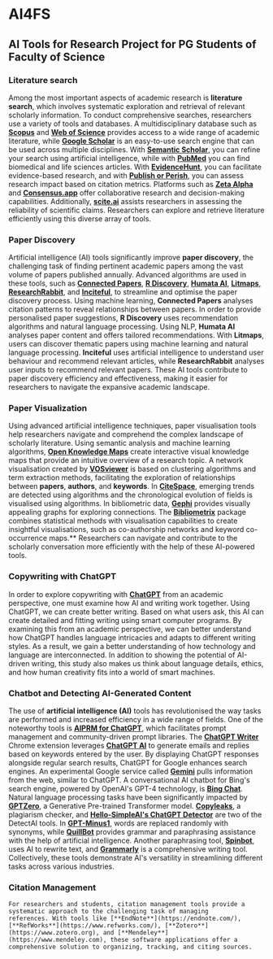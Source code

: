 # AI4FS
## AI Tools for Research Project for PG Students of Faculty of Science

### Literature search
Among the most important aspects of academic research is **literature search**, which involves systematic exploration and retrieval of relevant scholarly information. To conduct comprehensive searches, researchers use a variety of tools and databases. A multidisciplinary database such as **[Scopus](https://www.scopus.com/search/form.uri?display=basic#basic)** and [**Web of Science**](https://access.clarivate.com/login?app=wos&alternative=true&shibShireURL=https:%2F%2Fwww.webofknowledge.com%2F%3Fauth%3DShibboleth&shibReturnURL=https:%2F%2Fwww.webofknowledge.com%2F&roaming=true) provides access to a wide range of academic literature, while [**Google Scholar**](https://scholar.google.com/) is an easy-to-use search engine that can be used across multiple disciplines. With [**Semantic Scholar**](https://www.semanticscholar.org/), you can refine your search using artificial intelligence, while with [**PubMed**](https://pubmed.ncbi.nlm.nih.gov/) you can find biomedical and life sciences articles. With [**EvidenceHunt**](https://github.com/drMurtadha/SLR-FC/blob/main/materials/pubmed/evidence-hunt.md), you can facilitate evidence-based research, and with [**Publish or Perish**](https://harzing.com/resources/publish-or-perish), you can assess research impact based on citation metrics. Platforms such as [**Zeta Alpha**](https://search.zeta-alpha.com/) and [**Consensus.app**](https://consensus.app/) offer collaborative research and decision-making capabilities. Additionally, [**scite.ai**](https://scite.ai/) assists researchers in assessing the reliability of scientific claims. Researchers can explore and retrieve literature efficiently using this diverse array of tools.

### Paper Discovery
Artificial intelligence (AI) tools significantly improve **paper discovery**, the challenging task of finding pertinent academic papers among the vast volume of papers published annually. Advanced algorithms are used in these tools, such as [**Connected Papers**](https://www.connectedpapers.com/), [**R Discovery**](https://rdiscovery.com/), [**Humata AI**](https://www.humata.ai/), [**Litmaps**](https://litmaps.co/), [**ResearchRabbit**](https://www.researchrabbit.ai/), and [**Inciteful**](https://inciteful.com/), to streamline and optimise the paper discovery process. Using machine learning, **Connected Papers** analyses citation patterns to reveal relationships between papers. In order to provide personalised paper suggestions, **R Discovery** uses recommendation algorithms and natural language processing. Using NLP, **Humata AI** analyses paper content and offers tailored recommendations. With **Litmaps**, users can discover thematic papers using machine learning and natural language processing. **Inciteful** uses artificial intelligence to understand user behaviour and recommend relevant articles, while **ResearchRabbit** analyses user inputs to recommend relevant papers. These AI tools contribute to paper discovery efficiency and effectiveness, making it easier for researchers to navigate the expansive academic landscape.

### Paper Visualization
Using advanced artificial intelligence techniques, paper visualisation tools help researchers navigate and comprehend the complex landscape of scholarly literature. Using semantic analysis and machine learning algorithms, [**Open Knowledge Maps**](https://openknowledgemaps.org) create interactive visual knowledge maps that provide an intuitive overview of a research topic. A network visualisation created by [**VOSviewer**](https://www.vosviewer.com/) is based on clustering algorithms and term extraction methods, facilitating the exploration of relationships between **papers**, **authors**, and **keywords**. In 
[**CiteSpace**](http://cluster.cis.drexel.edu/~cchen/citespace/), emerging trends are detected using algorithms and the chronological evolution of fields is visualised using algorithms. In bibliometric data, [**Gephi**](https://gephi.org/) provides visually appealing graphs for exploring connections. The [**Bibliometrix**](https://bibliometrix.org/) package combines statistical methods with visualisation capabilities to create insightful visualisations, such as co-authorship networks and keyword co-occurrence maps.** Researchers can navigate and contribute to the scholarly conversation more efficiently with the help of these AI-powered tools.

### Copywriting with ChatGPT
In order to explore copywriting with [**ChatGPT**](https://chatgpt.com/) from an academic perspective, one must examine how AI and writing work together. Using ChatGPT, we can create better writing. Based on what users ask, this AI can create detailed and fitting writing using smart computer programs. By examining this from an academic perspective, we can better understand how ChatGPT handles language intricacies and adapts to different writing styles. As a result, we gain a better understanding of how technology and language are interconnected. In addition to showing the potential of AI-driven writing, this study also makes us think about language details, ethics, and how human creativity fits into a world of smart machines.

### Chatbot and Detecting AI-Generated Content
The use of **artificial intelligence (AI)** tools has revolutionised the way tasks are performed and increased efficiency in a wide range of fields. One of the noteworthy tools is [**AIPRM for ChatGPT**](https://www.aiprm.com), which facilitates prompt management and community-driven prompt libraries. The [**ChatGPT Writer**](https://chatgptwriter.ai/) Chrome extension leverages [**ChatGPT AI**](https://chatgpt.com/) to generate emails and replies based on keywords entered by the user. By displaying ChatGPT responses alongside regular search results, ChatGPT for Google enhances search engines. An experimental Google service called [**Gemini**](https://gemini.google.com/app) pulls information from the web, similar to ChatGPT. A conversational AI chatbot for Bing's search engine, powered by OpenAI's GPT-4 technology, is [**Bing Chat**](https://www.microsoft.com/en-us/edge/features/bing-chat). Natural language processing tasks have been significantly impacted by [**GPTZero**](https://gptzero.me), a Generative Pre-trained Transformer model. [**Copyleaks**](https://copyleaks.com/ai-content-detector), a plagiarism checker, and [**Hello-SimpleAI's ChatGPT Detector**](https://huggingface.co/spaces/Hello-SimpleAI/chatgpt-detector-qa) are two of the DetectAI tools. In [**GPT-Minus1**](https://www.gptminus1.com), words are replaced randomly with synonyms, while [**QuillBot**](https://quillbot.com) provides grammar and paraphrasing assistance with the help of artificial intelligence. Another paraphrasing tool, [**Spinbot**](https://spinbot.com), uses AI to rewrite text, and [**Grammarly**](https://www.grammarly.com) is a comprehensive writing tool. Collectively, these tools demonstrate AI's versatility in streamlining different tasks across various industries.

### Citation Management
	For researchers and students, citation management tools provide a systematic approach to the challenging task of managing references. With tools like [**EndNote**](https://endnote.com/), [**RefWorks**](https://www.refworks.com/), [**Zotero**](https://www.zotero.org), and [**Mendeley**](https://www.mendeley.com), these software applications offer a comprehensive solution to organizing, tracking, and citing sources.